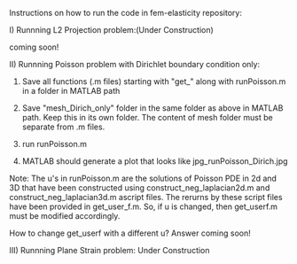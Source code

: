 Instructions on how to run the code in fem-elasticity repository:

I) Runnning L2 Projection problem:(Under Construction)

  coming soon!


II) Runnning Poisson problem with Dirichlet boundary condition only:

   1) Save all functions (.m files) starting with "get_" along with runPoisson.m
      in a folder in MATLAB path

   2) Save "mesh_Dirich_only" folder in the same folder as above in MATLAB path. 
      Keep this in its own folder. The content of mesh folder must be separate 
      from .m files.

   3) run runPoisson.m 

   4) MATLAB should generate a plot that looks like jpg_runPoisson_Dirich.jpg 

 Note: The u's in runPoisson.m are the solutions of Poisson PDE in 2d and 3D that 
       have been constructed using construct_neg_laplacian2d.m and 
       construct_neg_laplacian3d.m ascript files. The rerurns by these script files
       have been provided in get_user_f.m. So, if u is changed, then get_userf.m 
       must be modified accordingly.

  How to change get_userf with a different u?
  Answer coming soon!


III) Runnning Plane Strain problem:
   Under Construction


